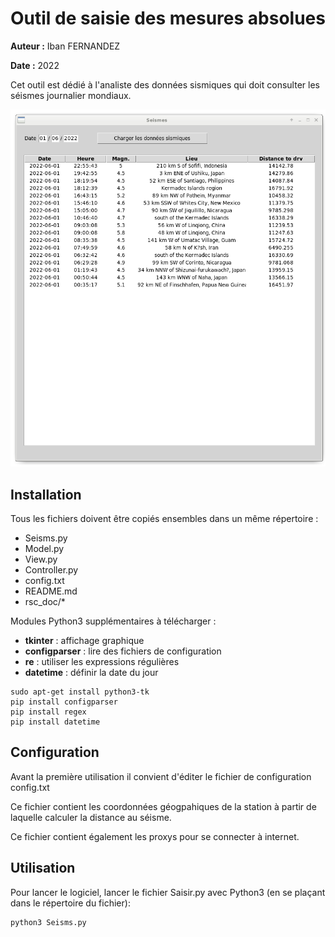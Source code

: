 # Outil de saisie des mesures absolues

**Auteur :** Iban FERNANDEZ

**Date :** 2022

Cet outil est dédié à l'analiste des données sismiques qui doit consulter les séismes journalier mondiaux.

![Alt text](rsc_doc/graphical_interface.png?raw=true "Interface")

## Installation

Tous les fichiers doivent être copiés ensembles dans un même répertoire :
- Seisms.py
- Model.py
- View.py
- Controller.py
- config.txt
- README.md
- rsc_doc/*

Modules Python3 supplémentaires à télécharger :
- **tkinter** : affichage graphique
- **configparser** : lire des fichiers de configuration
- **re** : utiliser les expressions régulières
- **datetime** : définir la date du jour

```bash:
sudo apt-get install python3-tk
pip install configparser
pip install regex
pip install datetime
```

## Configuration

Avant la première utilisation il convient d'éditer le fichier de configuration config.txt

Ce fichier contient les coordonnées géogpahiques de la station à partir de laquelle calculer la distance au séisme.

Ce fichier contient également les proxys pour se connecter à internet.


## Utilisation

Pour lancer le logiciel, lancer le fichier Saisir.py avec Python3 (en se plaçant dans le répertoire du fichier):

```bash:
python3 Seisms.py
```
